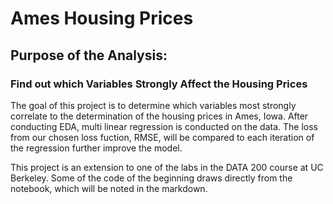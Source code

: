 # Ames Housing Prices

## Purpose of the Analysis:

### Find out which Variables Strongly Affect the Housing Prices

The goal of this project is to determine which variables most strongly correlate to the determination of the housing prices in Ames, Iowa. After conducting EDA, multi linear regression is conducted on the data. The loss from our chosen loss fuction, RMSE, will be compared to each iteration of the regression further improve the model.

This project is an extension to one of the labs in the DATA 200 course at UC Berkeley. Some of the code of the beginning draws directly from the notebook, which will be noted in the markdown.
